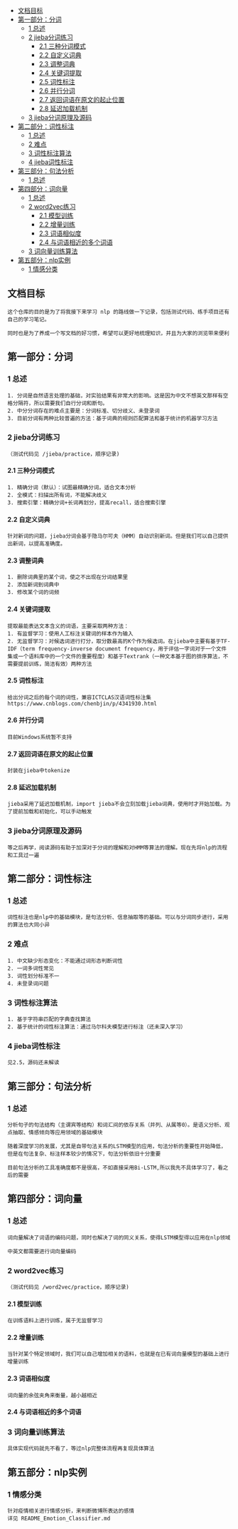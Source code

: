 - [文档目标](#文档目标)
- [第一部分：分词](#第一部分分词)
  - [1 总述](#1-总述)
  - [2 jieba分词练习](#2-jieba分词练习)
    - [2.1 三种分词模式](#21-三种分词模式)
    - [2.2 自定义词典](#22-自定义词典)
    - [2.3 调整词典](#23-调整词典)
    - [2.4 关键词提取](#24-关键词提取)
    - [2.5 词性标注](#25-词性标注)
    - [2.6 并行分词](#26-并行分词)
    - [2.7 返回词语在原文的起止位置](#27-返回词语在原文的起止位置)
    - [2.8 延迟加载机制](#28-延迟加载机制)
  - [3 jieba分词原理及源码](#3-jieba分词原理及源码)
- [第二部分：词性标注](#第二部分词性标注)
  - [1 总述](#1-总述-1)
  - [2 难点](#2-难点)
  - [3 词性标注算法](#3-词性标注算法)
  - [4 jieba词性标注](#4-jieba词性标注)
- [第三部分：句法分析](#第三部分句法分析)
  - [1 总述](#1-总述-2)
- [第四部分：词向量](#第四部分词向量)
  - [1 总述](#1-总述-3)
  - [2 word2vec练习](#2-word2vec练习)
    - [2.1 模型训练](#21-模型训练)
    - [2.2 增量训练](#22-增量训练)
    - [2.3 词语相似度](#23-词语相似度)
    - [2.4 与词语相近的多个词语](#24-与词语相近的多个词语)
  - [3 词向量训练算法](#3-词向量训练算法)
- [第五部分：nlp实例](#第五部分nlp实例)
  - [1 情感分类](#1-情感分类)

## 文档目标
    这个仓库的目的是为了将我接下来学习 nlp 的路线做一下记录，包括测试代码、练手项目还有自己的学习笔记。

    同时也是为了养成一个写文档的好习惯，希望可以更好地梳理知识，并且为大家的浏览带来便利

## 第一部分：分词

### 1 总述
    1. 分词是自然语言处理的基础，对实验结果有非常大的影响。这是因为中文不想英文那样有空格分隔符，所以需要我们自行分词和断句。
    2. 中分分词存在的难点主要是：分词标准、切分歧义、未登录词
    3. 目前分词有两种比较普遍的方法：基于词典的规则匹配算法和基于统计的机器学习方法

### 2 jieba分词练习
    （测试代码见 /jieba/practice，顺序记录)

#### 2.1 三种分词模式
    1. 精确分词（默认）：试图最精确分词，适合文本分析
    2. 全模式：扫描出所有词，不能解决歧义
    3. 搜索引擎：精确分词+长词再划分，提高recall，适合搜索引擎

#### 2.2 自定义词典
    针对新词的问题，jieba分词会基于隐马尔可夫（HMM）自动识别新词。但是我们可以自己提供出新词，以提高准确度。

#### 2.3 调整词典
    1. 删除词典里的某个词，使之不出现在分词结果里
    2. 添加新词到词典中
    3. 修改某个词的词频

#### 2.4 关键词提取
    提取最能表达文本含义的词语，主要采取两种方法：
    1. 有监督学习：使用人工标注关键词的样本作为输入
    2. 无监督学习：对候选词进行打分，取分数最高的K个作为候选词。在jieba中主要有基于TF-IDF（term frequency-inverse document frequency，用于评估一字词对于一个文件集或一个语料库中的一个文件的重要程度）和基于Textrank（一种文本基于图的排序算法，不需要提前训练，简洁有效）两种方法

#### 2.5 词性标注
    给出分词之后的每个词的词性，兼容ICTCLAS汉语词性标注集
    https://www.cnblogs.com/chenbjin/p/4341930.html

#### 2.6 并行分词
    目前Windows系统暂不支持

#### 2.7 返回词语在原文的起止位置
    封装在jieba中tokenize

#### 2.8 延迟加载机制
    jieba采用了延迟加载机制，import jieba不会立刻加载jieba词典，使用时才开始加载。为了提前加载和初始化，可以手动触发

### 3 jieba分词原理及源码
    等之后再学，阅读源码有助于加深对于分词的理解和对HMM等算法的理解。现在先将nlp的流程和工具过一遍

## 第二部分：词性标注

### 1 总述
    词性标注也是nlp中的基础模块，是句法分析、信息抽取等的基础。可以与分词同步进行，采用的算法也大同小异

### 2 难点
    1. 中文缺少形态变化：不能通过词形态判断词性
    2. 一词多词性常见
    3. 词性划分标准不一
    4. 未登录词问题

### 3 词性标注算法
    1. 基于字符串匹配的字典查找算法
    2. 基于统计的词性标注算法：通过马尔科夫模型进行标注（还未深入学习）

### 4 jieba词性标注
    见2.5，源码还未解读

## 第三部分：句法分析

### 1 总述
    分析句子的句法结构（主谓宾等结构）和词汇间的依存关系（并列、从属等0）。是语义分析、观点抽取、情感倾向等应用领域的基础模块

    随着深度学习的发展，尤其是自带句法关系的LSTM模型的应用，句法分析的重要性开始降低，但是在句法复杂、标注样本较少的情况下，句法分析依旧十分重要

    目前句法分析的工具准确度都不是很高，不如直接采用Bi-LSTM,所以我先不具体学习了，看之后的需要

## 第四部分：词向量

### 1 总述
    词向量解决了词语的编码问题，同时也解决了词的同义关系，使得LSTM模型得以应用在nlp领域
    
    中英文都需要进行词向量编码

### 2 word2vec练习
    （测试代码见 /word2vec/practice，顺序记录)

#### 2.1 模型训练
    在训练语料上进行训练，属于无监督学习

#### 2.2 增量训练
    当针对某个特定领域时，我们可以自己增加相关的语料，也就是在已有词向量模型的基础上进行增量训练

#### 2.3 词语相似度
    词向量的余弦夹角来衡量，越小越相近

#### 2.4 与词语相近的多个词语

### 3 词向量训练算法
    具体实现代码就先不看了，等过nlp完整体流程再复现具体算法

## 第五部分：nlp实例

### 1 情感分类
    针对疫情相关进行情感分析，来判断微博所表达的感情
    详见 README_Emotion_Classifier.md